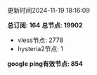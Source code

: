 更新时间2024-11-19 18:16:09

**总订阅: 164**
**总节点: 19902**
- vless节点: 2778
- hysteria2节点: 1

**google ping有效节点: 854**
